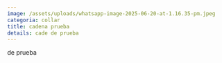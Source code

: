 ```yaml
---
image: /assets/uploads/whatsapp-image-2025-06-20-at-1.16.35-pm.jpeg
categoria: collar
title: cadena prueba
details: cade de prueba
---
```

d﻿e prueba